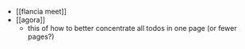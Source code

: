 - [[flancia meet]]
- [[agora]]
	- this of how to better concentrate all todos in one page (or fewer pages?)